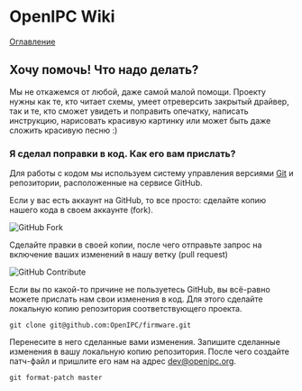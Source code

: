# OpenIPC Wiki
[Оглавление](../README.md)

Хочу помочь! Что надо делать?
-----------------------------

Мы не откажемся от любой, даже самой малой помощи.
Проекту нужны как те, кто читает схемы, умеет отреверсить закрытый драйвер,
так и те, кто сможет увидеть и поправить опечатку, написать инструкцию,
нарисовать красивую картинку или может быть даже сложить красивую песню :)

### Я сделал поправки в код. Как его вам прислать?

Для работы с кодом мы используем систему управления версиями [Git][gitdoc]
и репозитории, расположенные на сервисе GitHub.

Если у вас есть аккаунт на GitHub, то все просто: сделайте копию нашего
кода в своем аккаунте (fork).

![GitHub Fork](../images/gh-fork.png)

Сделайте правки в своей копии, после чего отправьте запрос на включение
ваших изменений в нашу ветку (pull request)

![GitHub Contribute](../images/gh-contribute.png)

Если вы по какой-то причине не пользуетесь GitHub, вы всё-равно можете
прислать нам свои изменения в код. Для этого сделайте локальную копию
репозитория соответствующего проекта.
```
git clone git@github.com:OpenIPC/firmware.git
```
Перенесите в него сделанные вами изменения. Запишите сделанные изменения в
вашу локальную копию репозитория. После чего создайте патч-файл и пришлите
его нам на адрес <dev@openipc.org>.
```
git format-patch master
```

[gitdoc]: https://git-scm.com/book/ru/v2
